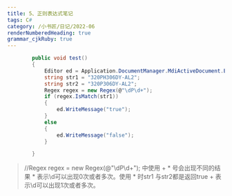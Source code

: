 ```yaml
---
title: 5、正则表达式笔记
tags: C#
category: /小书匠/日记/2022-06
renderNumberedHeading: true
grammar_cjkRuby: true
---
```


```c#
        public void test()
        {
            Editor ed = Application.DocumentManager.MdiActiveDocument.Editor;
            string str1 = "320PH306DY-AL2";
            string str2 = "320P306DY-AL2";
            Regex regex = new Regex(@"\dP\d+");
            if (regex.IsMatch(str1))
            {
                ed.WriteMessage("true");
            }
            else
            {
                ed.WriteMessage("false");
            }

        }
```
>//Regex regex = new Regex(@"\dP\d+"); 中使用 + * 号会出现不同的结果
		* 表示\d可以出现0次或者多次。使用 * 时str1 与str2都是返回true
		+ 表示\d可以出现1次或者多次。
